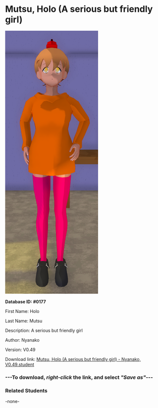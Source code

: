# Mutsu, Holo (A serious but friendly girl)

<img src="../../Files/Images/Mutsu, Holo (A serious but friendly girl).png" title="Mutsu, Holo (A serious but friendly girl) - Nyanako, V0.49">

**Database ID: #0177**

First Name: Holo

Last Name: Mutsu

Description: A serious but friendly girl

Author: Nyanako

Version: V0.49

Download link: <a href="https://raw.githubusercontent.com/Arbiter1223/Daigaku-Gurashi-Custom-Students/master/Files/Student%20Files/Mutsu%2C%20Holo%20(A%20serious%20but%20friendly%20girl)%20-%20Nyanako%2C%20V0.49.student">Mutsu, Holo (A serious but friendly girl) - Nyanako, V0.49.student</a>

### ---**To download, _right-click_ the link, and select _"Save as"_**---

### Related Students

-none-
